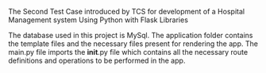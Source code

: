 The Second Test Case introduced by TCS for development of a Hospital Management system Using Python with Flask Libraries

The database used in this project is MySql.
The application folder contains the template files and the necessary files present for rendering the app.
The main.py file imports the __init__.py file which contains all the necessary route definitions and operations to be performed in the app.
